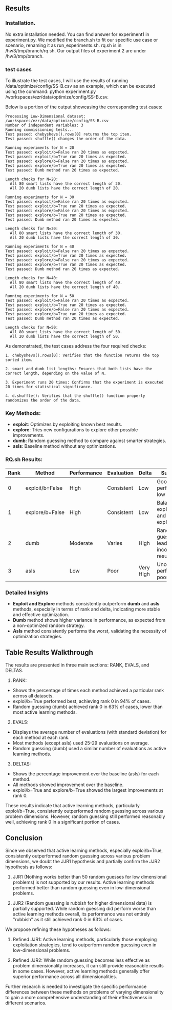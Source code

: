 ## Results
### Installation.
No extra installation needed. You can find answer for experiment1 in experiment.py. We modified the branch.sh to fit our specific use case or scenario, renaming it as run_experiments.sh. rq.sh is in /hw3/tmp/branch/rq.sh. Our output files of experiment 2 are under /hw3/tmp/branch.
### test cases
To illustrate the test cases, I will use the results of running /data/optimize/config/SS-B.csv as an example, which can be executed using the command:
python experiment.py /workspaces/ezr/data/optimize/config/SS-B.csv.

Below is a portion of the output showcasing the corresponding test cases:
```
Processing Low-Dimensional dataset: /workspaces/ezr/data/optimize/config/SS-B.csv
Number of independent variables: 3
Running commissioning tests...
Test passed: chebyshevs().rows[0] returns the top item.
Test passed: shuffle() changes the order of the data.

Running experiments for N = 20
Test passed: exploit/b=False ran 20 times as expected.
Test passed: exploit/b=True ran 20 times as expected.
Test passed: explore/b=False ran 20 times as expected.
Test passed: explore/b=True ran 20 times as expected.
Test passed: Dumb method ran 20 times as expected.

Length checks for N=20:
  All 80 smart lists have the correct length of 20.
  All 20 dumb lists have the correct length of 20.

Running experiments for N = 30
Test passed: exploit/b=False ran 20 times as expected.
Test passed: exploit/b=True ran 20 times as expected.
Test passed: explore/b=False ran 20 times as expected.
Test passed: explore/b=True ran 20 times as expected.
Test passed: Dumb method ran 20 times as expected.

Length checks for N=30:
  All 80 smart lists have the correct length of 30.
  All 20 dumb lists have the correct length of 30.

Running experiments for N = 40
Test passed: exploit/b=False ran 20 times as expected.
Test passed: exploit/b=True ran 20 times as expected.
Test passed: explore/b=False ran 20 times as expected.
Test passed: explore/b=True ran 20 times as expected.
Test passed: Dumb method ran 20 times as expected.

Length checks for N=40:
  All 80 smart lists have the correct length of 40.
  All 20 dumb lists have the correct length of 40.

Running experiments for N = 50
Test passed: exploit/b=False ran 20 times as expected.
Test passed: exploit/b=True ran 20 times as expected.
Test passed: explore/b=False ran 20 times as expected.
Test passed: explore/b=True ran 20 times as expected.
Test passed: Dumb method ran 20 times as expected.

Length checks for N=50:
  All 80 smart lists have the correct length of 50.
  All 20 dumb lists have the correct length of 50.
```
As demonstrated, the test cases address the four required checks:

    1. chebyshevs().rows[0]: Verifies that the function returns the top sorted item.

    2. smart and dumb list lengths: Ensures that both lists have the correct length, depending on the value of N.

    3. Experiment runs 20 times: Confirms that the experiment is executed 20 times for statistical significance.

    4. d.shuffle(): Verifies that the shuffle() function properly randomizes the order of the data.
### Key Methods:
- **exploit**: Optimizes by exploiting known best results.
- **explore**: Tries new configurations to explore other possible improvements.
- **dumb**: Random guessing method to compare against smarter strategies.
- **asIs**: Baseline method without any optimizations.

### RQ.sh Results:
| Rank | Method          | Performance | Evaluation | Delta | Summary |
|------|-----------------|-------------|------------|-------|---------|
| 0    | exploit/b=False | High        | Consistent | Low   | Good performance, low variance |
| 1    | explore/b=False | High        | Consistent | Low   | Balanced exploration and exploitation |
| 2    | dumb            | Moderate    | Varies     | High  | Random guessing leads to inconsistent results |
| 3    | asIs            | Low         | Poor       | Very High | Unoptimized, performs poorly |

### Detailed Insights
- **Exploit and Explore** methods consistently outperform **dumb** and **asIs** methods, especially in terms of rank and delta, indicating more stable and effective optimization.
- **Dumb** method shows higher variance in performance, as expected from a non-optimized random strategy.
- **AsIs** method consistently performs the worst, validating the necessity of optimization strategies.


## Table Results Walkthrough

The results are presented in three main sections: RANK, EVALS, and DELTAS.

1. RANK:
- Shows the percentage of times each method achieved a particular rank across all datasets.
- exploi/b=True performed best, achieving rank 0 in 94% of cases.
- Random guessing (dumb) achieved rank 0 in 63% of cases, lower than most active learning methods.

2. EVALS:
- Displays the average number of evaluations (with standard deviation) for each method at each rank.
- Most methods (except asIs) used 25-29 evaluations on average.
- Random guessing (dumb) used a similar number of evaluations as active learning methods.

3. DELTAS:
- Shows the percentage improvement over the baseline (asIs) for each method.
- All methods showed improvement over the baseline.
- exploi/b=True and explore/b=True showed the largest improvements at rank 0.

These results indicate that active learning methods, particularly exploi/b=True, consistently outperformed random guessing across various problem dimensions. However, random guessing still performed reasonably well, achieving rank 0 in a significant portion of cases.

## Conclusion

Since we observed that active learning methods, especially exploi/b=True, consistently outperformed random guessing across various problem dimensions, we doubt the JJR1 hypothesis and partially confirm the JJR2 hypothesis as follows:

1. JJR1 (Nothing works better than 50 random guesses for low dimensional problems) is not supported by our results. Active learning methods performed better than random guessing even in low-dimensional problems.

2. JJR2 (Random guessing is rubbish for higher dimensional data) is partially supported. While random guessing did perform worse than active learning methods overall, its performance was not entirely "rubbish" as it still achieved rank 0 in 63% of cases.

We propose refining these hypotheses as follows:

1. Refined JJR1: Active learning methods, particularly those employing exploitation strategies, tend to outperform random guessing even in low-dimensional problems.

2. Refined JJR2: While random guessing becomes less effective as problem dimensionality increases, it can still provide reasonable results in some cases. However, active learning methods generally offer superior performance across all dimensionalities.

Further research is needed to investigate the specific performance differences between these methods on problems of varying dimensionality to gain a more comprehensive understanding of their effectiveness in different scenarios.
